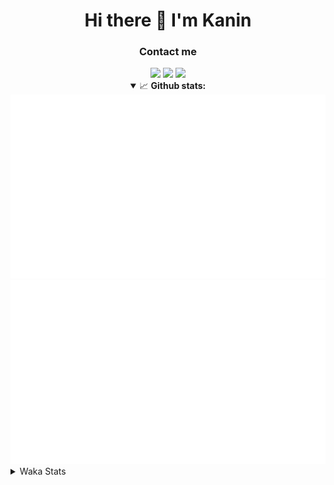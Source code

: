 <div align="center">
 <h1>Hi there 👋 I'm Kanin</h1>
 <h3>Contact me</h3>
 <a href="mailto:im@kanin.dev"><img src="https://img.shields.io/badge/gmail-%23D14836.svg?&style=for-the-badge&logo=gmail&logoColor=white"/></a>
 <a href="https://twitter.com/KaninDev"><img src="https://img.shields.io/badge/twitter-%231DA1F2.svg?&style=for-the-badge&logo=twitter&logoColor=white"/></a>
 <a href="https://www.linkedin.com/in/KaninDev"><img src="https://img.shields.io/badge/linkedin-%230077B5.svg?&style=for-the-badge&logo=linkedin&logoColor=white"/></a>
<details open>
  <summary>📈 <b>Github stats:</b></summary>
  <img src="https://github.com/Kanin/Kanin/blob/master/scripts/GitHubStats/generated/overview.svg"/>
  <img src="https://github.com/Kanin/Kanin/blob/master/scripts/GitHubStats/generated/languages.svg"/>
</details>
</div>

<details>
 <summary>Waka Stats</summary>

<!--START_SECTION:waka-->
![Profile Views](http://img.shields.io/badge/Profile%20Views-4-blue)

![Lines of code](https://img.shields.io/badge/From%20Hello%20World%20I%27ve%20Written-30005%20lines%20of%20code-blue)

**🐱 My Github Data** 

> 🏆 70 Contributions in the Year 2021
 > 
> 📦 34.3 kB Used in Github's Storage 
 > 
> 🚫 Not Opted to Hire
 > 
> 📜 8 Public Repositories 
 > 
> 🔑 5 Private Repositories  
 > 
**I'm an Early 🐤** 

```text
🌞 Morning    87 commits     █████░░░░░░░░░░░░░░░░░░░░   19.82% 
🌆 Daytime    137 commits    ███████░░░░░░░░░░░░░░░░░░   31.21% 
🌃 Evening    107 commits    ██████░░░░░░░░░░░░░░░░░░░   24.37% 
🌙 Night      108 commits    ██████░░░░░░░░░░░░░░░░░░░   24.6%

```
📅 **I'm Most Productive on Monday** 

```text
Monday       90 commits     █████░░░░░░░░░░░░░░░░░░░░   20.5% 
Tuesday      49 commits     ██░░░░░░░░░░░░░░░░░░░░░░░   11.16% 
Wednesday    83 commits     ████░░░░░░░░░░░░░░░░░░░░░   18.91% 
Thursday     48 commits     ██░░░░░░░░░░░░░░░░░░░░░░░   10.93% 
Friday       47 commits     ██░░░░░░░░░░░░░░░░░░░░░░░   10.71% 
Saturday     50 commits     ██░░░░░░░░░░░░░░░░░░░░░░░   11.39% 
Sunday       72 commits     ████░░░░░░░░░░░░░░░░░░░░░   16.4%

```


📊 **This Week I Spent My Time On** 

```text
⌚︎ Time Zone: America/New_York

💬 Programming Languages: 
Python                   12 hrs 22 mins      █████████████████████░░░░   86.59% 
SCSS                     1 hr 43 mins        ███░░░░░░░░░░░░░░░░░░░░░░   12.12% 
SQL                      6 mins              ░░░░░░░░░░░░░░░░░░░░░░░░░   0.79% 
YAML                     2 mins              ░░░░░░░░░░░░░░░░░░░░░░░░░   0.28% 
Other                    1 min               ░░░░░░░░░░░░░░░░░░░░░░░░░   0.22%

🔥 Editors: 
PyCharm                  12 hrs 33 mins      ██████████████████████░░░   87.88% 
IntelliJ                 1 hr 43 mins        ███░░░░░░░░░░░░░░░░░░░░░░   12.12%

🐱‍💻 Projects: 
CGLS                     12 hrs 29 mins      █████████████████████░░░░   87.38% 
Kanin                    1 hr 43 mins        ███░░░░░░░░░░░░░░░░░░░░░░   12.12% 
Naila.py                 4 mins              ░░░░░░░░░░░░░░░░░░░░░░░░░   0.49%

💻 Operating System: 
Linux                    14 hrs 17 mins      █████████████████████████   100.0%

```

**I Mostly Code in Python** 

```text
Python                   20 repos            ███████████████████░░░░░░   76.92% 
JavaScript               3 repos             ███░░░░░░░░░░░░░░░░░░░░░░   11.54% 
Kotlin                   1 repo              █░░░░░░░░░░░░░░░░░░░░░░░░   3.85% 
HTML                     1 repo              █░░░░░░░░░░░░░░░░░░░░░░░░   3.85% 
Java                     1 repo              █░░░░░░░░░░░░░░░░░░░░░░░░   3.85%

```


**Timeline**

![Chart not found](https://raw.githubusercontent.com/Kanin/Kanin/master/charts/bar_graph.png) 


<!--END_SECTION:waka-->
</details>
